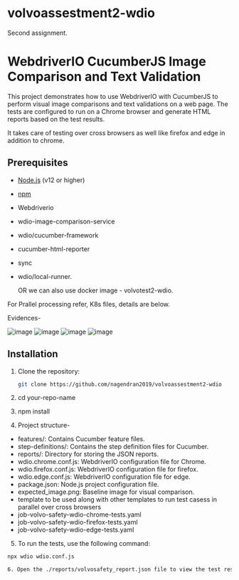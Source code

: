 # volvoassestment2-wdio
Second assignment.

# WebdriverIO CucumberJS Image Comparison and Text Validation

This project demonstrates how to use WebdriverIO with CucumberJS to perform visual image comparisons and text validations on a web page. The tests are configured to run on a Chrome browser and generate HTML reports based on the test results.

It takes care of testing over cross browsers as well like firefox and edge in addition to chrome.

## Prerequisites

- [Node.js](https://nodejs.org/en/) (v12 or higher)
- [npm](https://www.npmjs.com/get-npm)
- Webdriverio
- wdio-image-comparison-service
- wdio/cucumber-framework
- cucumber-html-reporter
- sync
- wdio/local-runner.
  
  OR we can also use docker image - volvotest2-wdio.

For Prallel processing refer, K8s files, details are below.

Evidences-

![image](https://github.com/user-attachments/assets/14e7f1d7-461b-4c3b-8c78-b74a29d23c52)
![image](https://github.com/user-attachments/assets/8c7eba37-197a-4adf-86c8-9ba2316b3bc5)
![image](https://github.com/user-attachments/assets/00e80aa6-084b-480c-abb0-8c1c47fa9c56)
![image](https://github.com/user-attachments/assets/55cdd750-c179-4f0a-86e5-220fd697a6b0)

## Installation

1. Clone the repository:

   ```bash
   git clone https://github.com/nagendran2019/volvoassestment2-wdio

2. cd your-repo-name
3. npm install
4. Project structure-

* features/: Contains Cucumber feature files.
* step-definitions/: Contains the step definition files for Cucumber.
* reports/: Directory for storing the JSON reports.
* wdio.chrome.conf.js: WebdriverIO configuration file for Chrome.
* wdio.firefox.conf.js: WebdriverIO configuration file for firefox.
* wdio.edge.conf.js: WebdriverIO configuration file for edge.
* package.json: Node.js project configuration file.
* expected_image.png: Baseline image for visual comparison.
* template to be used along with other templates to run test casess in parallel over cross browsers
* job-volvo-safety-wdio-chrome-tests.yaml
* job-volvo-safety-wdio-firefox-tests.yaml
* job-volvo-safety-wdio-edge-tests.yaml

5. To run the tests, use the following command:
```bash
npx wdio wdio.conf.js

6. Open the ./reports/volvosafety_report.json file to view the test results.
